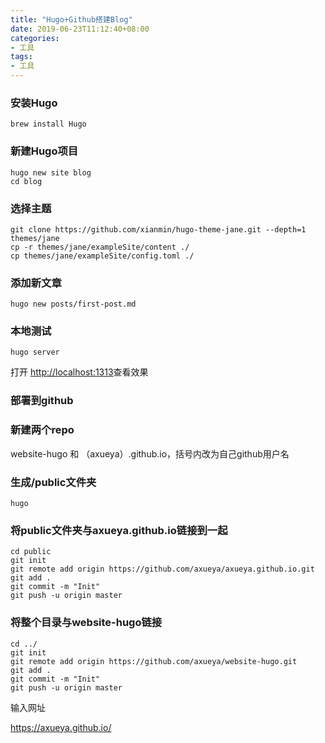 ```yaml
---
title: "Hugo+Github搭建Blog"
date: 2019-06-23T11:12:40+08:00
categories:
- 工具
tags:
- 工具
---
```




### 安装Hugo

```
brew install Hugo
```

###  新建Hugo项目

```
hugo new site blog
cd blog
```

### 选择主题

```
git clone https://github.com/xianmin/hugo-theme-jane.git --depth=1 themes/jane
cp -r themes/jane/exampleSite/content ./
cp themes/jane/exampleSite/config.toml ./
```

### 添加新文章

```
hugo new posts/first-post.md
```

### 本地测试

```
hugo server
```

打开 [http://localhost:1313](http://localhost:1313/)查看效果

### 部署到github

### 新建两个repo

website-hugo 和 （axueya）.github.io，括号内改为自己github用户名

### 生成/public文件夹

```
hugo
```

### 将public文件夹与axueya.github.io链接到一起



```
cd public
git init
git remote add origin https://github.com/axueya/axueya.github.io.git
git add .
git commit -m "Init"
git push -u origin master
```

### 将整个目录与website-hugo链接

```
cd ../
git init
git remote add origin https://github.com/axueya/website-hugo.git
git add .
git commit -m "Init"
git push -u origin master
```

输入网址

 https://axueya.github.io/ 

